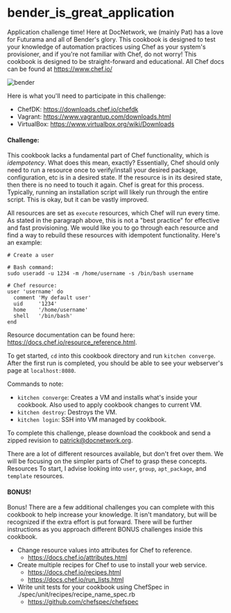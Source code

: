 # bender_is_great_application

Application challenge time!  Here at DocNetwork, we (mainly Pat) has a love for
Futurama and all of Bender's glory.  This cookbook is designed to test your
knowledge of automation practices using Chef as your system's provisioner, and
if you're not familiar with Chef, do not worry!  This cookbook is designed to be
straight-forward and educational.  All Chef docs can be found at
https://www.chef.io/

![bender](https://www.reactiongifs.us/wp-content/uploads/2016/04/remember_me_futurama.gif)

Here is what you'll need to participate in this challenge:

- ChefDK:  https://downloads.chef.io/chefdk
- Vagrant: https://www.vagrantup.com/downloads.html
- VirtualBox: https://www.virtualbox.org/wiki/Downloads

#### Challenge:
This cookbook lacks a fundamental part of Chef functionality, which is
_idempotency_.  What does this mean, exactly?  Essentially, Chef should only need to
run a resource once to verify/install your desired package, configuration, etc
is in a desired state.  If the resource is in its desired state, then there is
no need to touch it again.  Chef is great for this process.  Typically, running
an installation script will likely run through the entire script.  This is okay,
but it can be vastly improved.

All resources are set as `execute` resources, which Chef will run every time.
As stated in the paragraph above, this is not a "best practice" for effective and
fast provisioning.  We would like you to go through each resource and find a way
to rebuild these resources with idempotent functionality.  Here's an example:

```
# Create a user

# Bash command:
sudo useradd -u 1234 -m /home/username -s /bin/bash username

# Chef resource:
user 'username' do
  comment 'My default user'
  uid     '1234'
  home    '/home/username'
  shell   '/bin/bash'
end
```

Resource documentation can be found here: https://docs.chef.io/resource_reference.html.

To get started, `cd` into this cookbook directory and run `kitchen converge`.  After the first run
is completed, you should be able to see your webserver's page at `localhost:8080`.  

Commands to note:

- `kitchen converge`: Creates a VM and installs what's inside your cookbook.  Also used to apply cookbook changes to current VM.
- `kitchen destroy`: Destroys the VM.
- `kitchen login`: SSH into VM managed by cookbook.

To complete this challenge, please download the cookbook and send a zipped revision to patrick@docnetwork.org.

There are a lot of different resources available, but don't fret over them.  We
will be focusing on the simpler parts of Chef to grasp these concepts. Resources
To start, I advise looking into `user`, `group`, `apt_package`, and `template` resources.

#### BONUS!

Bonus!  There are a few additional challenges you can complete
with this cookbook to help increase your knowledge.  It isn't mandatory, but will
be recognized if the extra effort is put forward.  There will be further
instructions as you approach different BONUS challenges inside this cookbook.

- Change resource values into attributes for Chef to reference.
  - https://docs.chef.io/attributes.html
- Create multiple recipes for Chef to use to install your web service.
  - https://docs.chef.io/recipes.html
  - https://docs.chef.io/run_lists.html
- Write unit tests for your cookbook using ChefSpec in ./spec/unit/recipes/recipe_name_spec.rb
  - https://github.com/chefspec/chefspec

